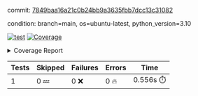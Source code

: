 commit: [7849baa16a21c0b24bb9a3635fbb7dcc13c31082](https://github.com/rcmdnk/python-template/tree/7849baa16a21c0b24bb9a3635fbb7dcc13c31082)

condition: branch=main, os=ubuntu-latest, python_version=3.10

[![test](https://github.com/rcmdnk/python-template/actions/workflows/test.yml/badge.svg)](https://github.com/rcmdnk/python-template/actions/runs/5230975275)
<a href="https://github.com/rcmdnk/python-template/blob/7849baa16a21c0b24bb9a3635fbb7dcc13c31082/README.md"><img alt="Coverage" src="https://img.shields.io/badge/Coverage-100%25-brightgreen.svg" /></a><details><summary>Coverage Report </summary><table><tr><th>File</th><th>Stmts</th><th>Miss</th><th>Cover</th></tr><tbody><tr><td><b>TOTAL</b></td><td><b>1</b></td><td><b>0</b></td><td><b>100%</b></td></tr></tbody></table></details>

| Tests | Skipped | Failures | Errors | Time |
| ----- | ------- | -------- | -------- | ------------------ |
| 1 | 0 :zzz: | 0 :x: | 0 :fire: | 0.556s :stopwatch: |

